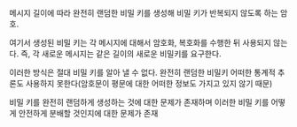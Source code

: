 
메시지 길이에 따라 완전히 랜덤한 비밀 키를 생성해 비밀 키가 반복되지 않도록 하는 암호.

여기서 생성된 비밀 키는 각 메시지에 대해서 암호화, 복호화를 수행한 뒤 사용되지 않는다. 즉, 각 새로운 메시지는 같은 길이의 새로운 비밀키를 요구한다. 

이러한 방식은 절대 비밀 키를 알아 낼 수 없다. 완전히 랜덤한 비밀키 어떠한 통계적 추론도 사용하지 못한다(암호문이 평문에 대한 어떠한 정보도 가지고 있지 않기 때문)

비밀 키를 완전히 랜덤하게 생성하는 것에 대한 문제가 존재하며 이러한 비밀 키를 어떻게 안전하게 분배할 것인지에 대한 문제가 존재

